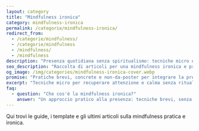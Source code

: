 ```yaml
---
layout: category
title: "Mindfulness ironica"
category: mindfulness-ironica
permalink: /categorie/mindfulness-ironica/
redirect_from:
  - /categorie/mindfulness/
  - /categorie/mindfulness
  - /mindfulness/
  - /mindfulness
description: "Presenza quotidiana senza spiritualismo: tecniche micro e ironiche per recuperare attenzione nel lavoro."
seo_description: "Raccolta di articoli per una mindfulness ironica e pratica: esercizi rapidi e riflessioni per restare presenti senza trasformarsi in guru." 
og_image: /img/categories/mindfulness-ironica-cover.webp
promise: "Pratiche brevi, concrete e non-da-poster per integrare la presenza nella giornata di lavoro."
excerpt: "Tecniche micro per recuperare attenzione e calma senza rituali complicati."
faq:
  - question: "Che cos'è la mindfulness ironica?"
    answer: "Un approccio pratico alla presenza: tecniche brevi, senza spiritualismo zuccheroso."
---
```


Qui trovi le guide, i template e gli ultimi articoli sulla mindfulness pratica e ironica.
